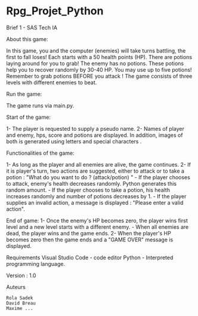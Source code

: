 # Rpg_Projet_Python
Brief 1 -  SAS Tech IA

About this game:

In this game, you and the computer (enemies) will take turns battling, the first to fall loses! Each starts with a 50 health points (HP). There are potions laying around for you to grab! The enemy has no potions. These potions help you to recover randomly by 30-40 HP. You may use up to five potions! Remember to grab potions BEFORE you attack ! The game consists of three levels with different enemies to beat.

Run the game:

The game runs via main.py.

Start of the game:

1- The player is requested to supply a pseudo name.
2- Names of player and enemy, hps, score and potions are displayed. In addition, images of both is generated using letters and special characters .

Functionalities of the game:

1- As long as the player and all enemies are alive, the game continues. 
2- If it is player's turn, two actions are suggested, either to attack or to  take a potion : "What do you want to do ? (attack/potion) "
    - If the player chooses to attack, enemy's health decreases randomly. Python generates this random amount.
    - If the player chooses to take a potion, his health increases randomly and number of potions decreases by 1.
    - If the player supplies an invalid action, a message is displayed : "Please enter a valid action".
<!-- 2- If it is enemy's turn, a choice is generated: either to attack (75%) and the player randomly looses HP (7-15 HP) or to recover (25%) and in this case the enemy randomly gains HP (7-10 HP) and the player randomly looses HP (7-10 HP). -->

End of game:
    1- Once the enemy's HP becomes zero, the player wins first level and a new level starts with a different enemy.
        - When all enemies are dead, the player wins and the game ends.
    2- When the player's HP becomes zero then the game ends and a "GAME OVER" message is displayed.

Requirements
    Visual Studio Code - code editor
    Python - Interpreted programming language.


Version : 1.0

Auteurs

    Rola Sadek
    David Breau
    Maxime ...






